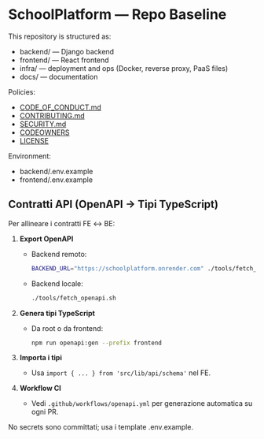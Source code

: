 # SchoolPlatform — Repo Baseline

This repository is structured as:

- backend/ — Django backend
- frontend/ — React frontend
- infra/ — deployment and ops (Docker, reverse proxy, PaaS files)
- docs/ — documentation

Policies:

- [CODE_OF_CONDUCT.md](./CODE_OF_CONDUCT.md)
- [CONTRIBUTING.md](./CONTRIBUTING.md)
- [SECURITY.md](./SECURITY.md)
- [CODEOWNERS](./CODEOWNERS)
- [LICENSE](./LICENSE)

Environment:

- backend/.env.example
- frontend/.env.example


## Contratti API (OpenAPI → Tipi TypeScript)

Per allineare i contratti FE ↔ BE:

1. **Export OpenAPI**
	- Backend remoto:
	  ```bash
	  BACKEND_URL="https://schoolplatform.onrender.com" ./tools/fetch_openapi.sh
	  ```
	- Backend locale:
	  ```bash
	  ./tools/fetch_openapi.sh
	  ```

2. **Genera tipi TypeScript**
	- Da root o da frontend:
	  ```bash
	  npm run openapi:gen --prefix frontend
	  ```

3. **Importa i tipi**
	- Usa `import { ... } from 'src/lib/api/schema'` nel FE.

4. **Workflow CI**
	- Vedi `.github/workflows/openapi.yml` per generazione automatica su ogni PR.

No secrets sono committati; usa i template .env.example.
